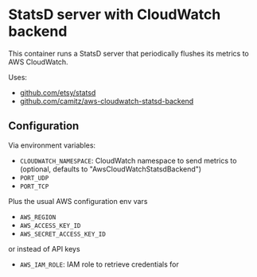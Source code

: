 # StatsD server with CloudWatch backend

This container runs a StatsD server that periodically flushes its metrics to AWS CloudWatch.

Uses:

* [github.com/etsy/statsd](https://github.com/etsy/statsd)
* [github.com/camitz/aws-cloudwatch-statsd-backend](https://github.com/camitz/aws-cloudwatch-statsd-backend)

## Configuration

Via environment variables:

* `CLOUDWATCH_NAMESPACE`: CloudWatch namespace to send metrics to
  (optional, defaults to "AwsCloudWatchStatsdBackend")
* `PORT_UDP`
* `PORT_TCP`

Plus the usual AWS configuration env vars

* `AWS_REGION`
* `AWS_ACCESS_KEY_ID`
* `AWS_SECRET_ACCESS_KEY_ID`

or instead of API keys

* `AWS_IAM_ROLE`: IAM role to retrieve credentials for

